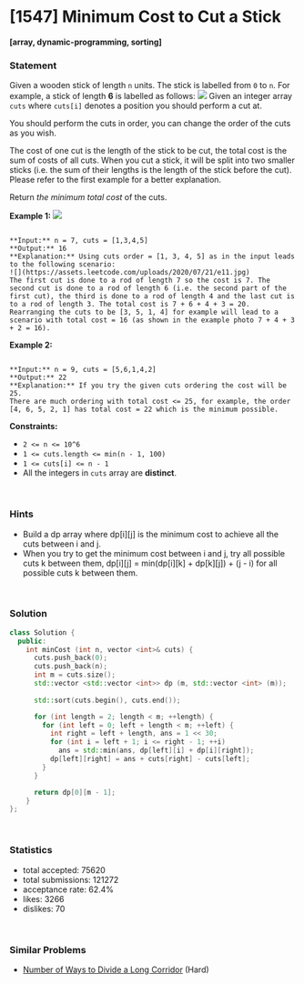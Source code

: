 # [1547] Minimum Cost to Cut a Stick

**[array, dynamic-programming, sorting]**

### Statement

Given a wooden stick of length `n` units. The stick is labelled from `0` to `n`. For example, a stick of length **6** is labelled as follows:
![](https://assets.leetcode.com/uploads/2020/07/21/statement.jpg)
Given an integer array `cuts` where `cuts[i]` denotes a position you should perform a cut at.

You should perform the cuts in order, you can change the order of the cuts as you wish.

The cost of one cut is the length of the stick to be cut, the total cost is the sum of costs of all cuts. When you cut a stick, it will be split into two smaller sticks (i.e. the sum of their lengths is the length of the stick before the cut). Please refer to the first example for a better explanation.

Return *the minimum total cost* of the cuts.


**Example 1:**
![](https://assets.leetcode.com/uploads/2020/07/23/e1.jpg)

```

**Input:** n = 7, cuts = [1,3,4,5]
**Output:** 16
**Explanation:** Using cuts order = [1, 3, 4, 5] as in the input leads to the following scenario:
![](https://assets.leetcode.com/uploads/2020/07/21/e11.jpg)
The first cut is done to a rod of length 7 so the cost is 7. The second cut is done to a rod of length 6 (i.e. the second part of the first cut), the third is done to a rod of length 4 and the last cut is to a rod of length 3. The total cost is 7 + 6 + 4 + 3 = 20.
Rearranging the cuts to be [3, 5, 1, 4] for example will lead to a scenario with total cost = 16 (as shown in the example photo 7 + 4 + 3 + 2 = 16).
```

**Example 2:**

```

**Input:** n = 9, cuts = [5,6,1,4,2]
**Output:** 22
**Explanation:** If you try the given cuts ordering the cost will be 25.
There are much ordering with total cost <= 25, for example, the order [4, 6, 5, 2, 1] has total cost = 22 which is the minimum possible.

```

**Constraints:**
* `2 <= n <= 10^6`
* `1 <= cuts.length <= min(n - 1, 100)`
* `1 <= cuts[i] <= n - 1`
* All the integers in `cuts` array are **distinct**.


<br />

### Hints

- Build a dp array where dp[i][j] is the minimum cost to achieve all the cuts between i and j.
- When you try to get the minimum cost between i and j, try all possible cuts k between them, dp[i][j] = min(dp[i][k] + dp[k][j]) + (j - i) for all possible cuts k between them.

<br />

### Solution

```cpp
class Solution {
  public:
    int minCost (int n, vector <int>& cuts) {
      cuts.push_back(0);
      cuts.push_back(n);
      int m = cuts.size();
      std::vector <std::vector <int>> dp (m, std::vector <int> (m));
      
      std::sort(cuts.begin(), cuts.end());

      for (int length = 2; length < m; ++length) {
        for (int left = 0; left + length < m; ++left) {
          int right = left + length, ans = 1 << 30;
          for (int i = left + 1; i <= right - 1; ++i)
            ans = std::min(ans, dp[left][i] + dp[i][right]);
          dp[left][right] = ans + cuts[right] - cuts[left];
        }
      }

      return dp[0][m - 1];
    }
};
```

<br />

### Statistics

- total accepted: 75620
- total submissions: 121272
- acceptance rate: 62.4%
- likes: 3266
- dislikes: 70

<br />

### Similar Problems

- [Number of Ways to Divide a Long Corridor](https://leetcode.com/problems/number-of-ways-to-divide-a-long-corridor) (Hard)
